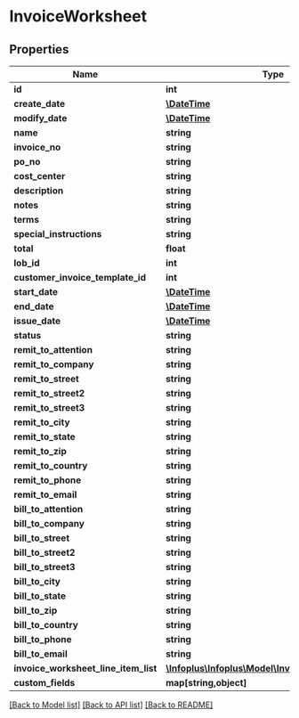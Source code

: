 # InvoiceWorksheet

## Properties
Name | Type | Description | Notes
------------ | ------------- | ------------- | -------------
**id** | **int** |  | [optional] 
**create_date** | [**\DateTime**](\DateTime.md) |  | [optional] 
**modify_date** | [**\DateTime**](\DateTime.md) |  | [optional] 
**name** | **string** |  | 
**invoice_no** | **string** |  | [optional] 
**po_no** | **string** |  | [optional] 
**cost_center** | **string** |  | [optional] 
**description** | **string** |  | [optional] 
**notes** | **string** |  | [optional] 
**terms** | **string** |  | [optional] 
**special_instructions** | **string** |  | [optional] 
**total** | **float** |  | [optional] 
**lob_id** | **int** |  | 
**customer_invoice_template_id** | **int** |  | [optional] 
**start_date** | [**\DateTime**](\DateTime.md) |  | [optional] 
**end_date** | [**\DateTime**](\DateTime.md) |  | [optional] 
**issue_date** | [**\DateTime**](\DateTime.md) |  | [optional] 
**status** | **string** |  | [optional] 
**remit_to_attention** | **string** |  | [optional] 
**remit_to_company** | **string** |  | [optional] 
**remit_to_street** | **string** |  | [optional] 
**remit_to_street2** | **string** |  | [optional] 
**remit_to_street3** | **string** |  | [optional] 
**remit_to_city** | **string** |  | [optional] 
**remit_to_state** | **string** |  | [optional] 
**remit_to_zip** | **string** |  | [optional] 
**remit_to_country** | **string** |  | [optional] 
**remit_to_phone** | **string** |  | [optional] 
**remit_to_email** | **string** |  | [optional] 
**bill_to_attention** | **string** |  | [optional] 
**bill_to_company** | **string** |  | [optional] 
**bill_to_street** | **string** |  | [optional] 
**bill_to_street2** | **string** |  | [optional] 
**bill_to_street3** | **string** |  | [optional] 
**bill_to_city** | **string** |  | [optional] 
**bill_to_state** | **string** |  | [optional] 
**bill_to_zip** | **string** |  | [optional] 
**bill_to_country** | **string** |  | [optional] 
**bill_to_phone** | **string** |  | [optional] 
**bill_to_email** | **string** |  | [optional] 
**invoice_worksheet_line_item_list** | [**\Infoplus\Infoplus\Model\InvoiceWorksheetLine[]**](InvoiceWorksheetLine.md) |  | [optional] 
**custom_fields** | **map[string,object]** |  | [optional] 

[[Back to Model list]](../README.md#documentation-for-models) [[Back to API list]](../README.md#documentation-for-api-endpoints) [[Back to README]](../README.md)


